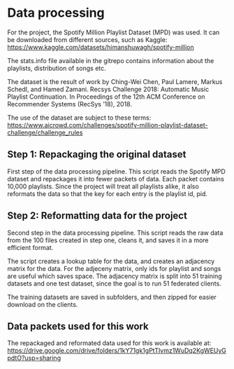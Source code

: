 # Data processing

For the project, the Spotify Million Playlist Dataset (MPD) was used. It can be downloaded from different sources, such as Kaggle: https://www.kaggle.com/datasets/himanshuwagh/spotify-million

The stats.info file available in the gitrepo contains information about the playlists, distribution of songs etc.

The dataset is the result of work by Ching-Wei Chen, Paul Lamere, Markus Schedl, and Hamed Zamani. Recsys Challenge 2018: Automatic Music Playlist Continuation. In Proceedings of the 12th ACM Conference on Recommender Systems (RecSys ’18), 2018.

The use of the dataset are subject to these terms: https://www.aicrowd.com/challenges/spotify-million-playlist-dataset-challenge/challenge_rules


## Step 1: Repackaging the original dataset

First step of the data processing pipeline. This script reads the Spotify MPD dataset and repackages it into fewer packets of data. Each packet contains 10,000 playlists. Since the project will treat all playlists alike, it also reformats the data so that the key for each entry is the playlist id, pid. 

## Step 2: Reformatting data for the project

Second step in the data processing pipeline. This script reads the raw data from the 100 files created in step one, cleans it, and saves it in a more efficient format. 

The script creates a lookup table for the data, and creates an adjacency matrix for the data. For the adjeceny matrix, only ids for playlist and songs are useful which saves space. The adjacency matrix is split into 51 training datasets and one test dataset, since the goal is to run 51 federated clients. 

The training datasets are saved in subfolders, and then zipped for easier download on the clients. 

## Data packets used for this work

The repackaged and reformated data used for this work is available at:
https://drive.google.com/drive/folders/1kY71gk1gPtTIvmz1WuDq2KgWEUyGpdtO?usp=sharing
